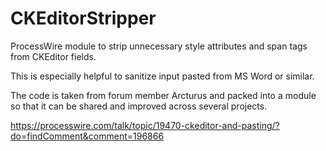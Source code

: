 # CKEditorStripper

ProcessWire module to strip unnecessary style attributes and span tags from CKEditor fields.

This is especially helpful to sanitize input pasted from MS Word or similar.

The code is taken from forum member Arcturus and packed into a module so that it can be shared and improved across several projects.

https://processwire.com/talk/topic/19470-ckeditor-and-pasting/?do=findComment&comment=196866
